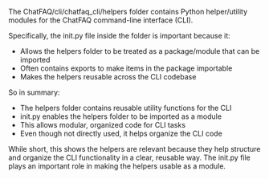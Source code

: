 The ChatFAQ/cli/chatfaq_cli/helpers folder contains Python helper/utility modules for the ChatFAQ command-line interface (CLI).

Specifically, the init.py file inside the folder is important because it:

- Allows the helpers folder to be treated as a package/module that can be imported
- Often contains exports to make items in the package importable
- Makes the helpers reusable across the CLI codebase

So in summary:

- The helpers folder contains reusable utility functions for the CLI
- init.py enables the helpers folder to be imported as a module
- This allows modular, organized code for CLI tasks
- Even though not directly used, it helps organize the CLI code

While short, this shows the helpers are relevant because they help structure and organize the CLI functionality in a clear, reusable way. The init.py file plays an important role in making the helpers usable as a module.
